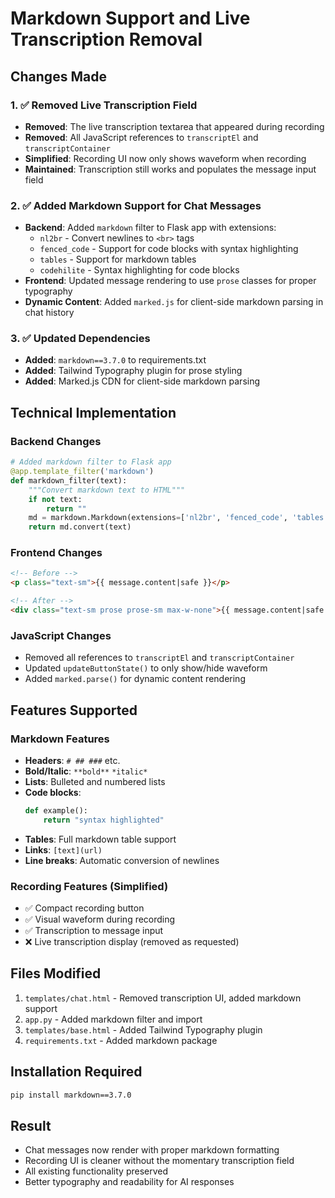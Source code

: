 # Markdown Support and Live Transcription Removal

## Changes Made

### 1. ✅ Removed Live Transcription Field
- **Removed**: The live transcription textarea that appeared during recording
- **Removed**: All JavaScript references to `transcriptEl` and `transcriptContainer`
- **Simplified**: Recording UI now only shows waveform when recording
- **Maintained**: Transcription still works and populates the message input field

### 2. ✅ Added Markdown Support for Chat Messages
- **Backend**: Added `markdown` filter to Flask app with extensions:
  - `nl2br` - Convert newlines to `<br>` tags
  - `fenced_code` - Support for code blocks with syntax highlighting
  - `tables` - Support for markdown tables
  - `codehilite` - Syntax highlighting for code blocks
- **Frontend**: Updated message rendering to use `prose` classes for proper typography
- **Dynamic Content**: Added `marked.js` for client-side markdown parsing in chat history

### 3. ✅ Updated Dependencies
- **Added**: `markdown==3.7.0` to requirements.txt
- **Added**: Tailwind Typography plugin for prose styling
- **Added**: Marked.js CDN for client-side markdown parsing

## Technical Implementation

### Backend Changes
```python
# Added markdown filter to Flask app
@app.template_filter('markdown')
def markdown_filter(text):
    """Convert markdown text to HTML"""
    if not text:
        return ""
    md = markdown.Markdown(extensions=['nl2br', 'fenced_code', 'tables', 'codehilite'])
    return md.convert(text)
```

### Frontend Changes
```html
<!-- Before -->
<p class="text-sm">{{ message.content|safe }}</p>

<!-- After -->
<div class="text-sm prose prose-sm max-w-none">{{ message.content|safe|markdown }}</div>
```

### JavaScript Changes
- Removed all references to `transcriptEl` and `transcriptContainer`
- Updated `updateButtonState()` to only show/hide waveform
- Added `marked.parse()` for dynamic content rendering

## Features Supported

### Markdown Features
- **Headers**: `# ## ###` etc.
- **Bold/Italic**: `**bold**` `*italic*`
- **Lists**: Bulleted and numbered lists
- **Code blocks**: 
  ```python
  def example():
      return "syntax highlighted"
  ```
- **Tables**: Full markdown table support
- **Links**: `[text](url)`
- **Line breaks**: Automatic conversion of newlines

### Recording Features (Simplified)
- ✅ Compact recording button
- ✅ Visual waveform during recording
- ✅ Transcription to message input
- ❌ Live transcription display (removed as requested)

## Files Modified
1. `templates/chat.html` - Removed transcription UI, added markdown support
2. `app.py` - Added markdown filter and import
3. `templates/base.html` - Added Tailwind Typography plugin
4. `requirements.txt` - Added markdown package

## Installation Required
```bash
pip install markdown==3.7.0
```

## Result
- Chat messages now render with proper markdown formatting
- Recording UI is cleaner without the momentary transcription field
- All existing functionality preserved
- Better typography and readability for AI responses
